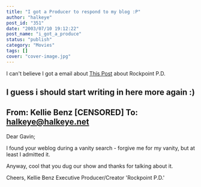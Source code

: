 ```yaml
---
title: "I got a Producer to respond to my blog :P"
author: "halkeye"
post_id: "351"
date: "2003/07/10 19:12:22"
post_name: "i_got_a_produce"
status: "publish"
category: "Movies"
tags: []
cover: "cover-image.jpg"
---
```


I can't believe I got a email about [This Post](/2003/06/16/rockport_pd/) about Rockpoint P.D.

I guess i should start writing in here more again :)
--------------
From: Kellie Benz [CENSORED]
To: halkeye@halkeye.net
---------------------------------------
Dear Gavin;

I found your weblog during a vanity search - forgive me for my vanity, but
at least I admitted it.

Anyway, cool that you dug our show and thanks for talking about it.

Cheers,
Kellie Benz
Executive Producer/Creator
'Rockpoint P.D.'
